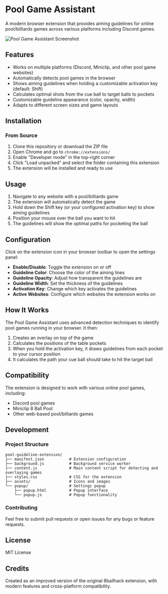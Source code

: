 # Pool Game Assistant

A modern browser extension that provides aiming guidelines for online pool/billiards games across various platforms including Discord games.

![Pool Game Assistant Screenshot](assets/screenshot.png)

## Features

- Works on multiple platforms (Discord, Miniclip, and other pool game websites)
- Automatically detects pool games in the browser
- Shows aiming guidelines when holding a customizable activation key (default: Shift)
- Calculates optimal shots from the cue ball to target balls to pockets
- Customizable guideline appearance (color, opacity, width)
- Adapts to different screen sizes and game layouts

## Installation

### From Source

1. Clone this repository or download the ZIP file
2. Open Chrome and go to `chrome://extensions/`
3. Enable "Developer mode" in the top-right corner
4. Click "Load unpacked" and select the folder containing this extension
5. The extension will be installed and ready to use

## Usage

1. Navigate to any website with a pool/billiards game
2. The extension will automatically detect the game
3. Hold down the Shift key (or your configured activation key) to show aiming guidelines
4. Position your mouse over the ball you want to hit
5. The guidelines will show the optimal paths for pocketing the ball

## Configuration

Click on the extension icon in your browser toolbar to open the settings panel:

- **Enable/Disable**: Toggle the extension on or off
- **Guideline Color**: Choose the color of the aiming lines
- **Guideline Opacity**: Adjust how transparent the guidelines are
- **Guideline Width**: Set the thickness of the guidelines
- **Activation Key**: Change which key activates the guidelines
- **Active Websites**: Configure which websites the extension works on

## How It Works

The Pool Game Assistant uses advanced detection techniques to identify pool games running in your browser. It then:

1. Creates an overlay on top of the game
2. Calculates the positions of the table pockets
3. When you hold the activation key, it draws guidelines from each pocket to your cursor position
4. It calculates the path your cue ball should take to hit the target ball

## Compatibility

The extension is designed to work with various online pool games, including:

- Discord pool games
- Miniclip 8 Ball Pool
- Other web-based pool/billiards games

## Development

### Project Structure

```
pool-guideline-extension/
├── manifest.json           # Extension configuration
├── background.js           # Background service worker
├── content.js              # Main content script for detecting and overlaying games
├── styles.css              # CSS for the extension
├── assets/                 # Icons and images
└── popup/                  # Settings popup
    ├── popup.html          # Popup interface
    └── popup.js            # Popup functionality
```

### Contributing

Feel free to submit pull requests or open issues for any bugs or feature requests.

## License

MIT License

## Credits

Created as an improved version of the original 8ballhack extension, with modern features and cross-platform compatibility.
